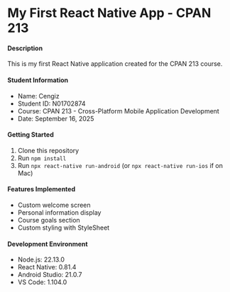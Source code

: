 # My First React Native App - CPAN 213

#### Description
This is my first React Native application created for the CPAN 213 course.

#### Student Information
- Name: Cengiz 
- Student ID: N01702874  
- Course: CPAN 213 - Cross-Platform Mobile Application Development  
- Date: September 16, 2025  

#### Getting Started
1. Clone this repository  
2. Run `npm install`  
3. Run `npx react-native run-android` (or `npx react-native run-ios` if on Mac)  

#### Features Implemented
- Custom welcome screen  
- Personal information display  
- Course goals section  
- Custom styling with StyleSheet  

#### Development Environment
- Node.js: 22.13.0  
- React Native: 0.81.4  
- Android Studio: 21.0.7 
- VS Code: 1.104.0 
